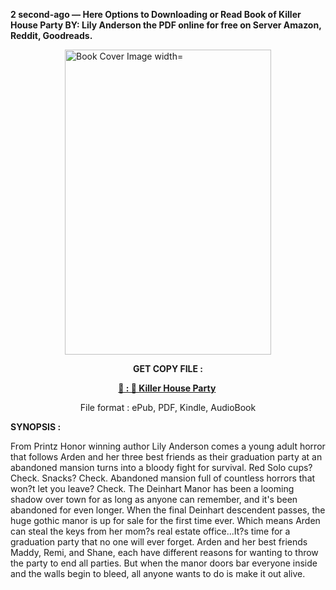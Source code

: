 <p><strong>2 second-ago &mdash; Here Options to Downloading or Read Book of Killer House Party BY: Lily  Anderson the PDF online for free on Server Amazon, Reddit, Goodreads.</strong></p><p><a href="https://uk.ebookarea.xyz/?book=200982381-killer-house-party"><img style="display: block; margin-left: auto; margin-right: auto;" src="https://i.gr-assets.com/images/S/compressed.photo.goodreads.com/books/1701964464l/200982381.jpg" alt="Book Cover Image width=" width="330" height="488" /></a></p><p style="text-align: center;"><strong>GET COPY FILE :</strong></p><p style="text-align: center;"><strong><a href="https://uk.ebookarea.xyz/?book=200982381-killer-house-party" target="_blank" rel="noopener">📢 : 🔗 Killer House Party</a>&nbsp;</strong></p><p style="text-align: center;">File format : ePub, PDF, Kindle, AudioBook</p><p><strong>SYNOPSIS :</strong></p><p>From Printz Honor winning author Lily Anderson comes a young adult horror that follows Arden and her three best friends as their graduation party at an abandoned mansion turns into a bloody fight for survival. Red Solo cups? Check. Snacks? Check. Abandoned mansion full of countless horrors that won?t let you leave? Check. The Deinhart Manor has been a looming shadow over town for as long as anyone can remember, and it's been abandoned for even longer. When the final Deinhart descendent passes, the huge gothic manor is up for sale for the first time ever. Which means Arden can steal the keys from her mom?s real estate office...It?s time for a graduation party that no one will ever forget. Arden and her best friends Maddy, Remi, and Shane, each have different reasons for wanting to throw the party to end all parties. But when the manor doors bar everyone inside and the walls begin to bleed, all anyone wants to do is make it out alive.</p>
